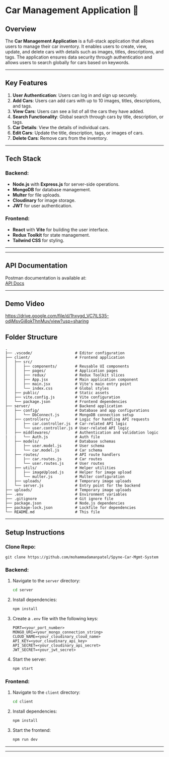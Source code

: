 # Car Management Application 🚗

## Overview

The **Car Management Application** is a full-stack application that allows users to manage their car inventory. It enables users to create, view, update, and delete cars with details such as images, titles, descriptions, and tags. The application ensures data security through authentication and allows users to search globally for cars based on keywords.

---

## Key Features

1. **User Authentication**: Users can log in and sign up securely.
2. **Add Cars**: Users can add cars with up to 10 images, titles, descriptions, and tags.
3. **View Cars**: Users can see a list of all the cars they have added.
4. **Search Functionality**: Global search through cars by title, description, or tags.
5. **Car Details**: View the details of individual cars.
6. **Edit Cars**: Update the title, description, tags, or images of cars.
7. **Delete Cars**: Remove cars from the inventory.

---

## Tech Stack

### Backend:
- **Node.js** with **Express.js** for server-side operations.
- **MongoDB** for database management.
- **Multer** for file uploads.
- **Cloudinary** for image storage.
- **JWT** for user authentication.

### Frontend:
- **React** with **Vite** for building the user interface.
- **Redux Toolkit** for state management.
- **Tailwind CSS** for styling.

---

---

## API Documentation

Postman documentation is available at:  
[API Docs](https://www.postman.com/joint-operations-cosmologist-64352344/spyne-ai-assignment/collection/mcqazv3/car-mgmt-api-docs?action=share&creator=30730048)

---

## Demo Video
https://drive.google.com/file/d/1hxygd_VC7lLS35-odjMsvGi8okThnMuv/view?usp=sharing

## Folder Structure
```
.
├── .vscode/                   # Editor configuration
├── client/                    # Frontend application
│   ├── src/
│   │   ├── components/        # Reusable UI components
│   │   ├── pages/             # Application pages
│   │   ├── redux/             # Redux Toolkit slices
│   │   ├── App.jsx            # Main application component
│   │   ├── main.jsx           # Vite's main entry point
│   │   └── index.css          # Global styles
│   ├── public/                # Static assets
│   ├── vite.config.js         # Vite configuration
│   └── package.json           # Frontend dependencies
├── server/                    # Backend application
│   ├── config/                # Database and app configurations
│   │   └── DbConnect.js       # MongoDB connection setup
│   ├── controllers/           # Logic for handling API requests
│   │   ├── car.controller.js  # Car-related API logic
│   │   └── user.controller.js # User-related API logic
│   ├── middlewares/           # Authentication and validation logic
|   |   └── Auth.js            # Auth file
│   ├── models/                # Database schemas
│   │   ├── user.model.js      # User schema
│   │   └── car.model.js       # Car schema
│   ├── routes/                # API route handlers
│   │   ├── car.routes.js      # Car routes
│   │   └── user.routes.js     # User routes
│   ├── utils/                 # Helper utilities
│   │   ├── imageUpload.js     # Helper for image upload
│   │   └── multer.js          # Multer configuration
│   ├── uploads/               # Temporary image uploads
│   └── server.js              # Entry point for the backend
├── uploads/                   # Temporary image uploads
├── .env                       # Environment variables
├── .gitignore                 # Git ignore file
├── package.json               # Node.js dependencies
├── package-lock.json          # Lockfile for dependencies
└── README.md                  # This file
```
---

## Setup Instructions

### Clone Repo:
```
git clone https://github.com/mohammadamanpatel/Spyne-Car-Mgmt-System
```

### Backend:
1. Navigate to the `server` directory:
   ```bash
   cd server
   ```
2. Install dependencies:
   ```bash
   npm install
   ```
3. Create a `.env` file with the following keys:
   ```
   PORT=<your_port_number>
   MONGO_URI=<your_mongo_connection_string>
   CLOUD_NAME=<your_cloudinary_cloud_name>
   API_KEY=<your_cloudinary_api_key>
   API_SECRET=<your_cloudinary_api_secret>
   JWT_SECRET=<your_jwt_secret>
   ```
4. Start the server:
   ```bash
   npm start
   ```

### Frontend:
1. Navigate to the `client` directory:
   ```bash
   cd client
   ```
2. Install dependencies:
   ```bash
   npm install
   ```
3. Start the frontend:
   ```bash
   npm run dev
   ```

---

--- 
